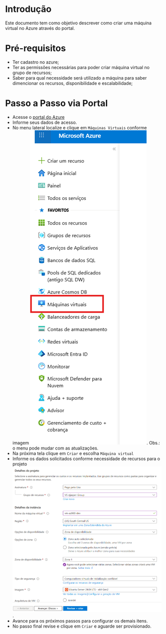 # Introdução
Este documento tem como objetivo descrever como criar uma máquina virtual no Azure através do portal.

# Pré-requisitos
- Ter cadastro no azure;
- Ter as permissões necessárias para poder criar máquina virtual no grupo de recursos;
- Saber para qual necessidade será utilizado a máquina para saber dimencionar os recursos, disponibilidade e escalabilidade;

# Passo a Passo via Portal
- Acesse o [portal do Azure](https://portal.azure.com/)
- Informe seus dados de acesso.
- No menu lateral localize e clique em `Máquinas Virtuais` conforme imagem ![Menu do Azure](/images/menu.png). Obs.: o menu pode mudar com as atualizações.
- Na próxima tela clique em `Criar` e escolha `Máquina virtual`
- Informe os dados solicitados conforme necessidade de recursos para o projeto ![detalhes de implantação](/images/detalhe.png).
- Avance para os próximos passos para configurar os demais itens.
- No passo final revise e clique em `Criar` e aguarde ser provisionado.
